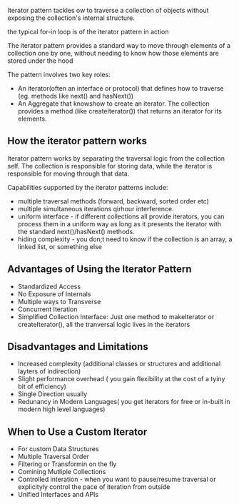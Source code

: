 Iterator pattern tackles ow to traverse a collection of objects without exposing
the collection's internal structure.

the typical for-in loop is of the iterator pattern in action

The iterator pattern provides a standard way to move through elements of a
collection one by one, without needing to know how those elements are stored under
the hood

The pattern involves two key roles:
- An iterator(often an interface or protocol) that defines how to traverse
(eg. methods like next() and hasNext())
- An Aggregate that knowshow to create an iterator. The collection provides
a method (like createIterator()) that returns an iterator for its elements.


## How the iterator pattern works
Iterator pattern works by separating the traversal logic from the collection self.
The collection is responsible for storing data, while the iterator is responsible for 
moving through that data.

Capabilities supported by the iterator patterns include:
- multiple traversal methods (forward, backward, sorted order etc)
- multiple simultaneous iterations qirhour interference.
- uniform interface - if different collections all provide iterators, you can process
them in a uniform way as long as it presents the iterator with the standard next()/hasNext() methods.
- hiding complexity - you don;t need to know if the collection is an array, a linked list,
or something else

## Advantages of Using the Iterator Pattern
- Standardized Access
- No Exposure of Internals
- Multiple ways to Transverse
- Concurrent Iteration
- Simplified Collection Interface: Just one method to makeIterator or createIterator(), all the tranversal logic lives in the iterators

## Disadvantages and Limitations
- Increased complexity (additional  classes or structures and additional layters of indirection)
- Slight performance overhead ( you gain flexibility at the cost of a tyiny bit of efficiency)
- Single Direction usually
- Redunancy in Modern Languages( you get iterators for free or in-built in modern high level languages)

## When to Use a Custom Iterator
- For custom Data Structures
- Multiple Traversal Order
- Filtering or Transformin on the fly
- Comining Mutliple Collections
- Controlled interation - when you want to pause/resume traversal or explicityly control the pace of iteration from outside
- Unified Interfaces and APIs
